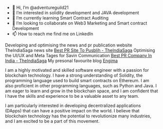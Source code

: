 - 👋 Hi, I’m @adventureguild21
- 👀 I’m interested in solidity development and JAVA development
- 🌱 I’m currently learning Smart Contract Auditing
- 💞️ I’m looking to collaborate on Web3 Marketing and Smart contract Development
- 📫 How to reach me find me on LinkedIn 

<!---
adventureguild21/adventureguild21 is a ✨ special ✨ repository because its `README.md` (this file) appears on your GitHub profile.
You can click the Preview link to take a look at your changes.
--->
Developing and optimising the news and pr publication website TheIndiaSaga news site [Best PR Site To Pusblih - TheIndiaSaga](https://theindiasaga.com/)
Optimising the UI/UX and Meta Tages for Savin Communication [Best PR Company In India - TheIndiaSaga](https://savincommunication.com/)
My presonal favourite blog [Engima](https://engima.in/)

I am a highly motivated and skilled software engineer with a passion for blockchain technology. I have a strong understanding of Solidity, the programming language used to build smart contracts on Ethereum. I am also proficient in other programming languages, such as Python and Java. I am eager to learn and grow in the blockchain space, and I am confident that I have the skills and experience to be a valuable asset to any team.

I am particularly interested in developing decentralized applications (DApps) that can have a positive impact on the world. I believe that blockchain technology has the potential to revolutionize many industries, and I am excited to be a part of this movement.
